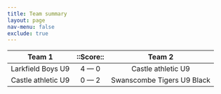 ```yaml
---
title: Team summary
layout: page
nav-menu: false
exclude: true
---
```




|       Team 1       |  ::Score::  |           Team 2           |
|:------------------:|:-----------:|:--------------------------:|
| Larkfield Boys U9  | 4 &mdash; 0 |     Castle athletic U9     |
| Castle athletic U9 | 0 &mdash; 2 | Swanscombe Tigers U9 Black |

 <br /><br /><br />